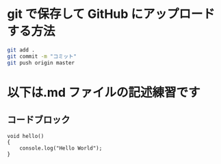 # git で保存して GitHub にアップロードする方法

```bash
git add .
git commit -m "コミット"
git push origin master
```

# 以下は.md ファイルの記述練習です

## コードブロック

```
void hello()
{
    console.log("Hello World");
}
```
